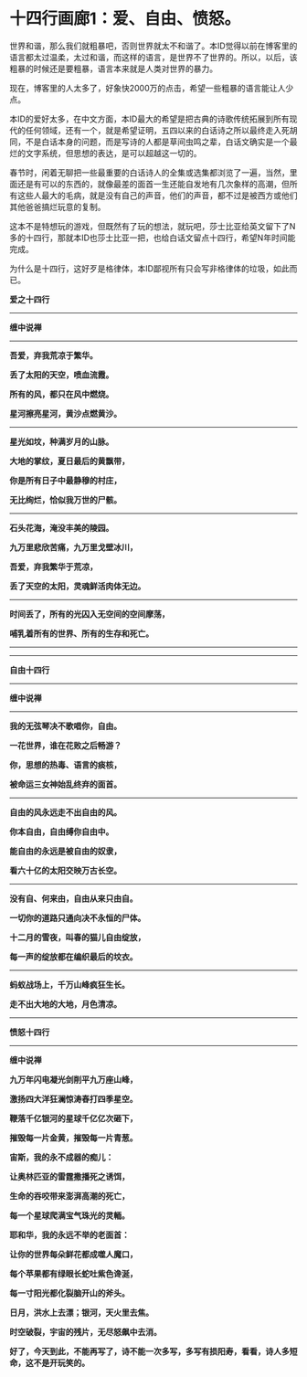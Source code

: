 十四行画廊1：爱、自由、愤怒。
====



世界和谐，那么我们就粗暴吧，否则世界就太不和谐了。本ID觉得以前在博客里的语言都太过温柔，太过和谐，而这样的语言，是世界不了世界的。所以，以后，该粗暴的时候还是要粗暴，语言本来就是人类对世界的暴力。

现在，博客里的人太多了，好象快2000万的点击，希望一些粗暴的语言能让人少点。

本ID的爱好太多，在中文方面，本ID最大的希望是把古典的诗歌传统拓展到所有现代的任何领域，还有一个，就是希望证明，五四以来的白话诗之所以最终走入死胡同，不是白话本身的问题，而是写诗的人都是草间虫鸣之辈，白话文确实是一个最烂的文字系统，但思想的表达，是可以超越这一切的。

春节时，闲着无聊把一些最重要的白话诗人的全集或选集都浏览了一遍，当然，里面还是有可以的东西的，就像最差的面首一生还能自发地有几次象样的高潮，但所有这些人最大的毛病，就是没有自己的声音，他们的声音，都不过是被西方或他们其他爸爸搞烂玩意的复制。

这本不是特想玩的游戏，但既然有了玩的想法，就玩吧，莎士比亚给英文留下了N多的十四行，那就本ID也莎士比亚一把，也给白话文留点十四行，希望N年时间能完成。

为什么是十四行，这好歹是格律体，本ID鄙视所有只会写非格律体的垃圾，如此而已。

**爱之十四行**

** **

**缠中说禅**

** **

**吾爱，弃我荒凉于繁华。**

**丢了太阳的天空，喷血流霞。**

**所有的风，都只在风中燃烧。**

**星河擦亮星河，黄沙点燃黄沙。**

** **

**星光如坟，种满岁月的山脉。**

**大地的掌纹，夏日最后的黄飘带，**

**你是所有日子中最静穆的村庄，**

**无比绚烂，恰似我万世的尸骸。**

** **

**石头花海，淹没丰美的陵园。**

**九万里悲欣苦痛，九万里戈壁冰川，**

**吾爱，弃我繁华于荒凉，**

**丢了天空的太阳，灵魂鲜活肉体无边。**

** **

**时间丢了，所有的光囚入无空间的空间摩荡，**

**哺乳着所有的世界、所有的生存和死亡。**

** **

** **

**自由十四行**

** **

**缠中说禅**

** **

**我的无弦琴决不歌唱你，自由。**

**一花世界，谁在花败之后畅游？**

**你，思想的热毒、语言的痰核，**

**被命运三女神始乱终弃的面首。**

** **

**自由的风永远走不出自由的风。**

**你本自由，自由缚你自由中。**

**能自由的永远是被自由的奴隶，**

**看六十亿的太阳交映万古长空。**

** **

**没有自、何来由，自由从来只由自。**

**一切你的道路只通向决不永恒的尸体。**

**十二月的雪夜，叫春的猫儿自由绽放，**

**每一声的绽放都在编织最后的坟衣。**

** **

**蚂蚁战场上，千万山峰疯狂生长。**

**走不出大地的大地，月色清凉。**

** **

**愤怒十四行**

** **

**缠中说禅**

**九万年闪电凝光剑削平九万座山峰，**

**激扬四大洋狂澜惊涛舂打四季星空。**

**鞭落千亿银河的星球千亿亿次砸下，**

**摧毁每一片金黄，摧毁每一片青葱。**

**宙斯，我的永不成器的痴儿：**

**让奥林匹亚的雷霆撒播死之诱饵，**

**生命的吞咬带来澎湃高潮的死亡，**

**每一个星球爬满宝气珠光的灵輀。**

**耶和华，我的永远不举的老面首：**

**让你的世界每朵鲜花都成噬人魔口，**

**每个苹果都有绿眼长蛇吐紫色谗涎，**

**每一寸阳光都化裂脑开山的斧头。**

**日月，洪水上去漂；银河，天火里去焦。**

**时空破裂，宇宙的残片，无尽怒飙中去消。**

**好了，今天到此，不能再写了，诗不能一次多写，多写有损阳寿，看看，诗人多短命，这不是开玩笑的。**
